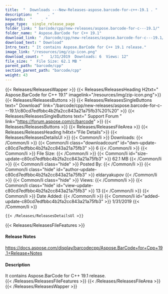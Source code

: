 ```yaml
---
title:  "  Downloads ---New-Releases-aspose.barcode-for-c++-19.1 . " 
description:  "    . " 
keywords:  "    . " 
page_type:  single_release_page
folder_link: " barcode/cpp/new-releases/aspose.barcode-for-c---19.1/"
folder_name: " Aspose.BarCode for C++ 19.1"
download_link: " /barcode/cpp/new-releases/aspose.barcode-for-c---19.1/c80cd7edfbbc4b2fa2cc843a21a75fb3"
download_text: " Download"
Intro_text: " It contains Aspose.BarCode for C++ 19.1 release."
image_link: "/resources/img/zip-icon.png"
download_count: "   1/31/2019  Downloads: 6  Views: 12"
file_size: "  File Size: 62.1 MB "
parent_path: "barcode/cpp"
section_parent_path: "barcode/cpp"
weight: 43 
---
```


{{< Releases/ReleasesWapper >}}
  {{< Releases/ReleasesHeading H2txt=" Aspose.BarCode for C++ 19.1" imagelink="/resources/img/zip-icon.png">}}
  {{< Releases/ReleasesButtons >}}
    {{< Releases/ReleasesSingleButtons text=" Download" link="/barcode/cpp/new-releases/aspose.barcode-for-c---19.1/c80cd7edfbbc4b2fa2cc843a21a75fb3%20%20" >}}
    {{< Releases/ReleasesSingleButtons text=" Support Forum " link="https://forum.aspose.com/c/barcode" >}}
  {{< Releases/ReleasesButtons >}}
  {{< Releases/ReleasesFileArea >}}
    {{< Releases/ReleasesHeading h4txt="File Details">}}
    {{< Releases/ReleasesDetailsUl >}}
            {{< Common/li  >}} Downloads: {{< /Common/li >}} 
      {{< Common/li class="downloadcount" id="dwn-update-c80cd7edfbbc4b2fa2cc843a21a75fb3" >}} 6 {{< /Common/li >}} 
      {{< Common/li  >}} File Size: {{< /Common/li >}} 
      {{< Common/li id="size-update-c80cd7edfbbc4b2fa2cc843a21a75fb3" >}} 62.1 MB {{< /Common/li >}} 
      {{< Common/li  class="hide" >}} Posted By: {{< /Common/li >}} 
      {{< Common/li class="hide" id="author-update-c80cd7edfbbc4b2fa2cc843a21a75fb3" >}} eldaryakupov {{< /Common/li >}} 
      {{< Common/li class="hide"  >}} Views: {{< /Common/li >}} 
      {{< Common/li class="hide" id="view-update-c80cd7edfbbc4b2fa2cc843a21a75fb3" >}} 13 {{< /Common/li >}} 
      {{< Common/li  >}} Date Added: {{< /Common/li >}} 
      {{< Common/li id="added-update-c80cd7edfbbc4b2fa2cc843a21a75fb3" >}} 1/31/2019 {{< /Common/li >}} 

    {{< /Releases/ReleasesDetailsUl >}}

  {{< Releases/ReleasesFileFeatures >}}
      <h4>Release Notes</h4><div><a href="https://docs.aspose.com/display/barcodecpp/Aspose.BarCode+for+Cpp+19.1+Release+Notes">https://docs.aspose.com/display/barcodecpp/Aspose.BarCode+for+Cpp+19.1+Release+Notes</a></div><h4>Description</h4><div class="HTMLDescription">It contains Aspose.BarCode for C++ 19.1 release.</div>
  {{< /Releases/ReleasesFileFeatures >}}
 {{< /Releases/ReleasesFileArea >}}
{{< /Releases/ReleasesWapper >}}


